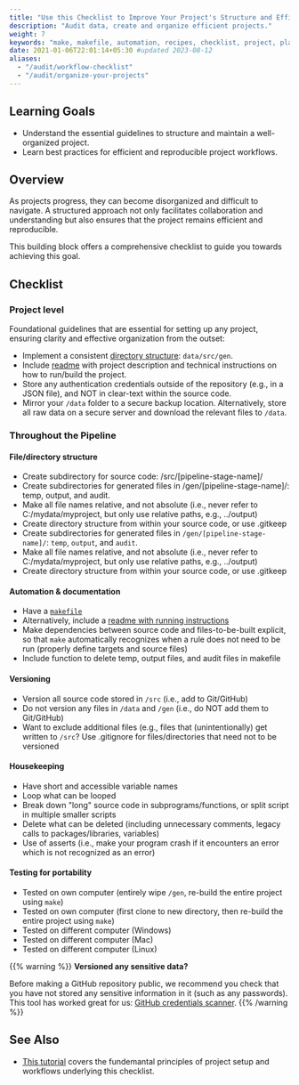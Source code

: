 ```yaml
---
title: "Use this Checklist to Improve Your Project's Structure and Efficiency"
description: "Audit data, create and organize efficient projects."
weight: 7
keywords: "make, makefile, automation, recipes, checklist, project, plan, workflow, project organization, code structure, project checklist"
date: 2021-01-06T22:01:14+05:30 #updated 2023-08-12
aliases:
  - "/audit/workflow-checklist"
  - "/audit/organize-your-projects"
---
```


## Learning Goals

- Understand the essential guidelines to structure and maintain a well-organized project.
- Learn best practices for efficient and reproducible project workflows.

## Overview

As projects progress, they can become disorganized and difficult to navigate. A structured approach not only facilitates collaboration and understanding but also ensures that the project remains efficient and reproducible. 

This building block offers a comprehensive checklist to guide you towards achieving this goal.

## Checklist

### Project level

Foundational guidelines that are essential for setting up any project, ensuring clarity and effective organization from the outset:

* Implement a consistent [directory structure](/tutorials/project-management/principles-of-project-setup-and-workflow-management/directories/#working-example): `data/src/gen`.
* Include [readme](/tutorials/project-management/principles-of-project-setup-and-workflow-management/documenting-code/#main-project-documentation) with project description and technical instructions on how to run/build the project.
* Store any authentication credentials outside of the repository (e.g., in a JSON file), and NOT in clear-text within the source code.
* Mirror your `/data` folder to a secure backup location. Alternatively, store all raw data on a secure server and download the relevant files to `/data`.

### Throughout the Pipeline
#### File/directory structure  
* Create subdirectory for source code: /src/[pipeline-stage-name]/
* Create subdirectories for generated files in /gen/[pipeline-stage-name]/: temp, output, and audit.
* Make all file names relative, and not absolute (i.e., never refer to C:/mydata/myproject, but only use relative paths, e.g., ../output)
* Create directory structure from within your source code, or use .gitkeep
* Create subdirectories for generated files in `/gen/[pipeline-stage-name]/`: `temp`, `output`, and `audit`.
* Make all file names relative, and not absolute (i.e., never refer to C:/mydata/myproject, but only use relative paths, e.g., ../output)
* Create directory structure from within your source code, or use .gitkeep


#### Automation & documentation
* Have a [`makefile`](/automate/project-setup)
* Alternatively, include a [readme with running instructions](/tutorials/project-management/principles-of-project-setup-and-workflow-management/documenting-code/#main-project-documentation)
* Make dependencies between source code and files-to-be-built explicit, so that `make` automatically recognizes when a rule does not need to be run (properly define targets and source files)
* Include function to delete temp, output files, and audit files in makefile

#### Versioning
* Version all source code stored in `/src` (i.e., add to Git/GitHub)
* Do not version any files in `/data` and `/gen` (i.e., do NOT add them to Git/GitHub)
* Want to exclude additional files (e.g., files that (unintentionally) get written to `/src`? Use .gitignore for files/directories that need not to be versioned

#### Housekeeping
* Have short and accessible variable names
* Loop what can be looped
* Break down "long" source code in subprograms/functions, or split script in multiple smaller scripts
* Delete what can be deleted (including unnecessary comments, legacy calls to packages/libraries, variables)
* Use of asserts (i.e., make your program crash if it encounters an error which is not recognized as an error)

#### Testing for portability
* Tested on own computer (entirely wipe `/gen`, re-build the entire project using `make`)
* Tested on own computer (first clone to new directory, then re-build the entire project using `make`)
* Tested on different computer (Windows)
* Tested on different computer (Mac)
* Tested on different computer (Linux)

{{% warning %}}
**Versioned any sensitive data?**

Before making a GitHub repository public, we recommend you check that you have not stored any sensitive information in it (such as any passwords).
This tool has worked great for us: [GitHub credentials scanner](https://geekflare.com/github-credentials-scanner/).
{{% /warning %}}


## See Also

- [This tutorial](/tutorials/project-management/principles-of-project-setup-and-workflow-management/overview/) covers the fundemantal principles of project setup and workflows underlying this checklist.
